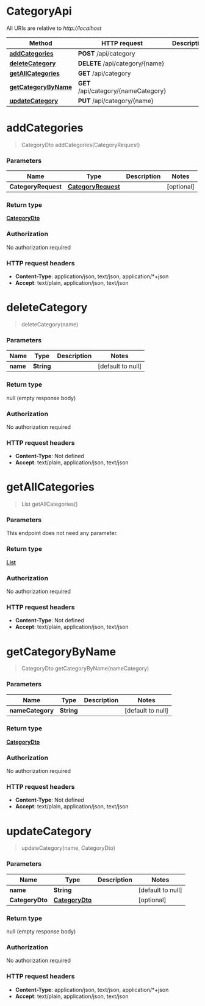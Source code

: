 # CategoryApi

All URIs are relative to *http://localhost*

| Method | HTTP request | Description |
|------------- | ------------- | -------------|
| [**addCategories**](CategoryApi.md#addCategories) | **POST** /api/category |  |
| [**deleteCategory**](CategoryApi.md#deleteCategory) | **DELETE** /api/category/{name} |  |
| [**getAllCategories**](CategoryApi.md#getAllCategories) | **GET** /api/category |  |
| [**getCategoryByName**](CategoryApi.md#getCategoryByName) | **GET** /api/category/{nameCategory} |  |
| [**updateCategory**](CategoryApi.md#updateCategory) | **PUT** /api/category/{name} |  |


<a name="addCategories"></a>
# **addCategories**
> CategoryDto addCategories(CategoryRequest)



### Parameters

|Name | Type | Description  | Notes |
|------------- | ------------- | ------------- | -------------|
| **CategoryRequest** | [**CategoryRequest**](../Models/CategoryRequest.md)|  | [optional] |

### Return type

[**CategoryDto**](../Models/CategoryDto.md)

### Authorization

No authorization required

### HTTP request headers

- **Content-Type**: application/json, text/json, application/*+json
- **Accept**: text/plain, application/json, text/json

<a name="deleteCategory"></a>
# **deleteCategory**
> deleteCategory(name)



### Parameters

|Name | Type | Description  | Notes |
|------------- | ------------- | ------------- | -------------|
| **name** | **String**|  | [default to null] |

### Return type

null (empty response body)

### Authorization

No authorization required

### HTTP request headers

- **Content-Type**: Not defined
- **Accept**: text/plain, application/json, text/json

<a name="getAllCategories"></a>
# **getAllCategories**
> List getAllCategories()



### Parameters
This endpoint does not need any parameter.

### Return type

[**List**](../Models/CategoryDto.md)

### Authorization

No authorization required

### HTTP request headers

- **Content-Type**: Not defined
- **Accept**: text/plain, application/json, text/json

<a name="getCategoryByName"></a>
# **getCategoryByName**
> CategoryDto getCategoryByName(nameCategory)



### Parameters

|Name | Type | Description  | Notes |
|------------- | ------------- | ------------- | -------------|
| **nameCategory** | **String**|  | [default to null] |

### Return type

[**CategoryDto**](../Models/CategoryDto.md)

### Authorization

No authorization required

### HTTP request headers

- **Content-Type**: Not defined
- **Accept**: text/plain, application/json, text/json

<a name="updateCategory"></a>
# **updateCategory**
> updateCategory(name, CategoryDto)



### Parameters

|Name | Type | Description  | Notes |
|------------- | ------------- | ------------- | -------------|
| **name** | **String**|  | [default to null] |
| **CategoryDto** | [**CategoryDto**](../Models/CategoryDto.md)|  | [optional] |

### Return type

null (empty response body)

### Authorization

No authorization required

### HTTP request headers

- **Content-Type**: application/json, text/json, application/*+json
- **Accept**: text/plain, application/json, text/json

